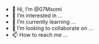 - 👋 Hi, I’m @07Msomi
- 👀 I’m interested in ...
- 🌱 I’m currently learning ...
- 💞️ I’m looking to collaborate on ...
- 📫 How to reach me ...

<!---
07Msomi/07Msomi is a ✨ special ✨ repository because its `README.md` (this file) appears on your GitHub profile.
You can click the Preview link to take a look at your changes.
--->
